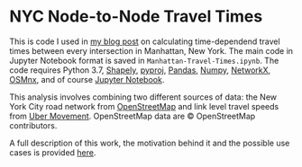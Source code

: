 # NYC Node-to-Node Travel Times

This is code I used in [my blog post](https://ncaros.medium.com/finding-time-dependent-travel-times-between-every-pair-of-locations-in-manhattan-c3c48b0db7ba) on calculating time-dependend travel times between every intersection in Manhattan, New York. The main code in Jupyter Notebook format is saved in `Manhattan-Travel-Times.ipynb`. The code requires Python 3.7, [Shapely](https://github.com/Toblerity/Shapely), [pyproj](https://github.com/jswhit/pyproj), [Pandas](http://pandas.pydata.org/), [Numpy](http://www.numpy.org/), [NetworkX](https://networkx.org/), [OSMnx](https://github.com/gboeing/osmnx), and of course [Jupyter Notebook](http://jupyter.org/).

This analysis involves combining two different sources of data: the New York City road network from [OpenStreetMap](https://www.openstreetmap.org/copyright) and link level travel speeds from [Uber Movement](https://movement.uber.com/?lang=en-US). OpenStreetMap data are © OpenStreetMap contributors. 

A full description of this work, the motivation behind it and the possible use cases is provided [here](https://ncaros.medium.com/finding-time-dependent-travel-times-between-every-pair-of-locations-in-manhattan-c3c48b0db7ba).
